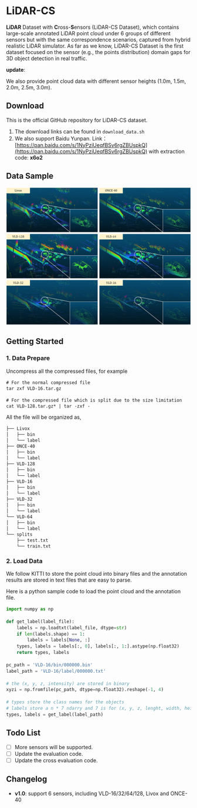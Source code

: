 # LiDAR-CS

**LiDAR** Dataset with **C**ross-**S**ensors (LiDAR-CS Dataset), which contains large-scale annotated LiDAR point cloud under 6 groups of different sensors but with the same correspondence scenarios, captured from hybrid realistic LiDAR simulator. As far as we know, LiDAR-CS Dataset is the first dataset focused on the sensor (e.g., the points distribution) domain gaps for 3D object detection in real traffic.

**update**:

 We also provide point cloud data with different sensor heights (1.0m, 1.5m, 2.0m, 2.5m, 3.0m).

## Download

This is the official GitHub repository for LiDAR-CS dataset. 

1. The download links can be found in `download_data.sh`
2. We also support Baidu Yunpan. Link：[https://pan.baidu.com/s/1NyPziUeqfBSv6rgZBUspkQ](https://pan.baidu.com/s/1NyPziUeqfBSv6rgZBUspkQ) with extraction code: **x6o2** 



## Data Sample

![sample](sample.jpg)

## Getting Started

### 1. Data Prepare

Uncompress all the compressed files, for example

```
# For the normal compressed file
tar zxf VLD-16.tar.gz

# For the compressed file which is split due to the size limitation
cat VLD-128.tar.gz* | tar -zxf -
```

All the file will be organized as,

```
├── Livox
│   ├── bin
│   └── label
├── ONCE-40
│   ├── bin
│   └── label
├── VLD-128
│   ├── bin
│   └── label
├── VLD-16
│   ├── bin
│   └── label
├── VLD-32
│   ├── bin
│   └── label
└── VLD-64
│   ├── bin
│   └── label
└── splits
    ├── test.txt
    └── train.txt
```
    
### 2. Load Data

We follow KITTI to store the point cloud into binary files and the annotation results are stored in text files that are easy to parse.

Here is a python sample code to load the point cloud and the annotation file. 

```python
import numpy as np

def get_label(label_file):
    labels = np.loadtxt(label_file, dtype=str)
    if len(labels.shape) == 1:
        labels = labels[None, :]
    types, labels = labels[:, 0], labels[:, 1:].astype(np.float32)
    return types, labels

pc_path = 'VLD-16/bin/000000.bin'
label_path = 'VLD-16/label/000000.txt'

# the (x, y, z, intensity) are stored in binary
xyzi = np.fromfile(pc_path, dtype=np.float32).reshape(-1, 4) 

# types store the class names for the objects
# labels store a n * 7 ndarry and 7 is for (x, y, z, lenght, width, height, angle) in LiDAR coordinate.
types, labels = get_label(label_path) 

```


## Todo List

- [ ] More sensors will be supported.
- [ ] Update the evaluation code.
- [ ] Update the cross evaluation code.

## Changelog

+ **v1.0**: support 6 sensors, including VLD-16/32/64/128, Livox and ONCE-40
